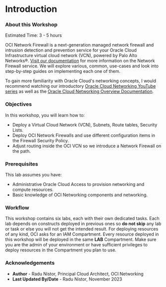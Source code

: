 # Introduction

### About this Workshop

Estimated Time: 3 - 5 hours

OCI Network Firewall is a next-generation managed network firewall and intrusion detection and prevention service for your Oracle Cloud Infrastructure virtual cloud network (VCN), powered by Palo Alto Networks®. [Visit our documentation](https://docs.oracle.com/en-us/iaas/Content/network-firewall/home.htm) for more information on the Network Firewall service. We will explore various, common, use-cases and look into step-by-step guides on implementing each one of them.

To gain more familiarity with Oracle Cloud's networking concepts, I would recommend watching our introductory [Oracle Cloud Networking YouTube series](https://youtu.be/mIYSgeX5FkM) as well as the [Oracle Cloud Networking Overview Documentation](https://docs.cloud.oracle.com/iaas/Content/Network/Concepts/overview.htm).

### Objectives

In this workshop, you will learn how to:

* Deploy a Virtual Cloud Network (VCN), Subnets, Route tables, Security Lists.
* Deploy OCI Network Firewalls and use different configuration items in the Firewall Security Policy.
* Adjust routing inside the OCI VCN so we introduce a Network Firewall on the path.

### Prerequisites

This lab assumes you have:

* Administrative Oracle Cloud Access to provision networking and compute resources.
* Basic knowledge of OCI Networking components and networking.

### Workflow

This workshop contains six labs, each with their own dedicated tasks. Each lab depends on constructs deployed in previous ones so **do not skip** any lab or task or else you will not get the intended result. 
For deploying resources of any kind, OCI asks for an IAM Compartment. Every resource deployed in this workshop will be deployed in the same **LAB** Compartment. Make sure you are the admin of your environment or have sufficient privileges to deploy resources in the Compartment you plan to use.  

### Acknowledgements

* **Author** - Radu Nistor, Principal Cloud Architect, OCI Networking
* **Last Updated By/Date** - Radu Nistor, November 2023
